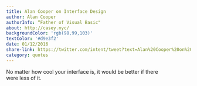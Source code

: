 ```yaml
---
title: Alan Cooper on Interface Design
author: Alan Cooper
authorInfo: “Father of Visual Basic"
about: http://casey.nyc/
backgroundColor: 'rgb(98,99,103)'
textColor: '#d9e3f2'
date: 01/12/2016
share-link: https://twitter.com/intent/tweet?text=Alan%20Cooper%20on%20interface%20design%20pic.twitter.com%2FBYKAHSQPFX&source=webclient
category: quotes
---
```


No matter how cool your interface is, it would be better if there were&nbsp;less&nbsp;of&nbsp;it.